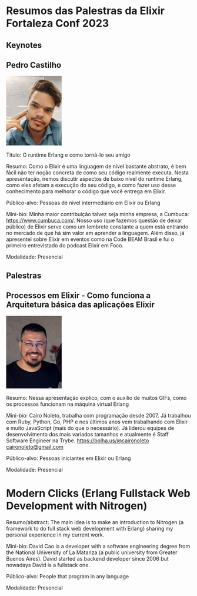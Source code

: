 # Resumos das Palestras da Elixir Fortaleza Conf 2023

## Keynotes

## Pedro Castilho	

<img src="palestrantes/PedroCastilho.jpeg" alt="Pedro Castilho" width="30%">



Título: O runtime Erlang e como torná-lo seu amigo	

Resumo: Como o Elixir é uma linguagem de nível bastante abstrato, é bem fácil não ter noção concreta de como seu código realmente executa. Nesta apresentação, iremos discutir aspectos de baixo nível do runtime Erlang, como eles afetam a execução do seu código, e como fazer uso desse conhecimento para melhorar o código que você entrega em Elixir.			

Público-alvo: Pessoas de nível intermediário em Elixir ou Erlang		

Mini-bio: Minha maior contribuição talvez seja minha empresa, a Cumbuca: https://www.cumbuca.com/. Nosso uso (que fazemos questão de deixar público) de Elixir serve como um lembrete constante a quem está entrando no mercado de que há sim valor em aprender a linguagem. Além disso, já apresentei sobre Elixir em eventos como na Code BEAM Brasil e fui o primeiro entrevistado do podcast Elixir em Foco.	

Modalidade: Presencial


## Palestras


## Processos em Elixir - Como funciona a Arquitetura básica das aplicações Elixir	


<img src="palestrantes/CairoNoleto.jpeg" alt="Cairo Noleto" width="30%">

Resumo: Nessa apresentação explico, com o auxílio de muitos GIFs, como os processos funcionam na máquina virtual Erlang	


Mini-bio: 
Cairo Noleto, trabalha com programação desde 2007. Já trabalhou com Ruby, Python, Go, PHP e nos últimos anos vem trabalhando com Elixir e muito JavaScript (mais do que o necessário). Já liderou equipes de desenvolvimento dos mais variados tamanhos e atualmente é Staff Software Engineer na Trybe.	https://bolha.us/@caironoleto	caironoleto@gmail.com	



Público-alvo: Pessoas iniciantes em Elixir ou Erlang			

Modalidade: Presencial

# Modern Clicks (Erlang Fullstack Web Development with Nitrogen)

Resumo/abstract: The main idea is to make an introduction to Nitrogen (a framework to do full stack web development with Erlang) sharing my personal experience in my current work.


Mini-bio:
David Cao is a developer with a software engineering degree from the National University of La Matanza (a public university from Greater Buenos Aires). 
David started as backend developer since 2006 but nowadays David is a fullstack one.

Público-alvo: People that program in any language

Modalidade: Presencial


